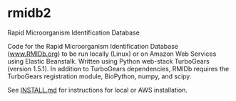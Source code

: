 # rmidb2
Rapid Microorganism Identification Database

Code for the Rapid Microorganism Identification Database (www.RMIDb.org)
to be run locally (Linux) or on Amazon Web Services using Elastic
Beanstalk. Written using Python web-stack TurboGears (version 1.5.1). In
addition to TurboGears dependencies, RMIDb requires the TurboGears
registration module, BioPython, numpy, and scipy.

See [INSTALL.md](INSTALL.md) for instructions for local or AWS installation. 
